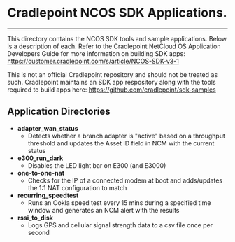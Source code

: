 # Cradlepoint NCOS SDK Applications.
----------

This directory contains the NCOS SDK tools and sample applications. Below is a description of each. 
Refer to the Cradlepoint NetCloud OS Application Developers Guide for more information on building SDK apps: https://customer.cradlepoint.com/s/article/NCOS-SDK-v3-1

This is not an official Cradlepoint repository and should not be treated as such. Cradlepoint maintains an SDK app respository along with the tools required to build apps here: https://github.com/cradlepoint/sdk-samples

## Application Directories

- **adapter_wan_status**
    - Detects whether a branch adapter is "active" based on a throughput threshold and updates the Asset ID field in NCM with the current status
- **e300_run_dark**
    - Disables the LED light bar on E300 (and E3000)
- **one-to-one-nat**
    - Checks for the IP of a connected modem at boot and adds/updates the 1:1 NAT configuration to match
- **recurring_speedtest**
    - Runs an Ookla speed test every 15 mins during a specified time window and generates an NCM alert with the results
- **rssi_to_disk**
    - Logs GPS and cellular signal strength data to a csv file once per second